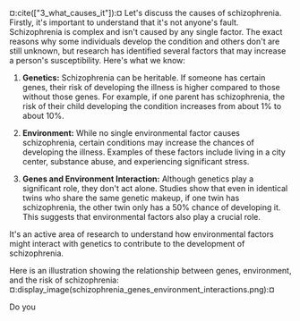 ¤:cite(["3_what_causes_it"]):¤ Let's discuss the causes of schizophrenia. Firstly, it's important to understand that it's not anyone's fault. Schizophrenia is complex and isn't caused by any single factor. The exact reasons why some individuals develop the condition and others don't are still unknown, but research has identified several factors that may increase a person's susceptibility. Here's what we know:

1. **Genetics:** Schizophrenia can be heritable. If someone has certain genes, their risk of developing the illness is higher compared to those without those genes. For example, if one parent has schizophrenia, the risk of their child developing the condition increases from about 1% to about 10%.

2. **Environment:** While no single environmental factor causes schizophrenia, certain conditions may increase the chances of developing the illness. Examples of these factors include living in a city center, substance abuse, and experiencing significant stress.

3. **Genes and Environment Interaction:** Although genetics play a significant role, they don't act alone. Studies show that even in identical twins who share the same genetic makeup, if one twin has schizophrenia, the other twin only has a 50% chance of developing it. This suggests that environmental factors also play a crucial role.

It's an active area of research to understand how environmental factors might interact with genetics to contribute to the development of schizophrenia.

Here is an illustration showing the relationship between genes, environment, and the risk of schizophrenia:
¤:display_image(schizophrenia_genes_environment_interactions.png):¤

Do you